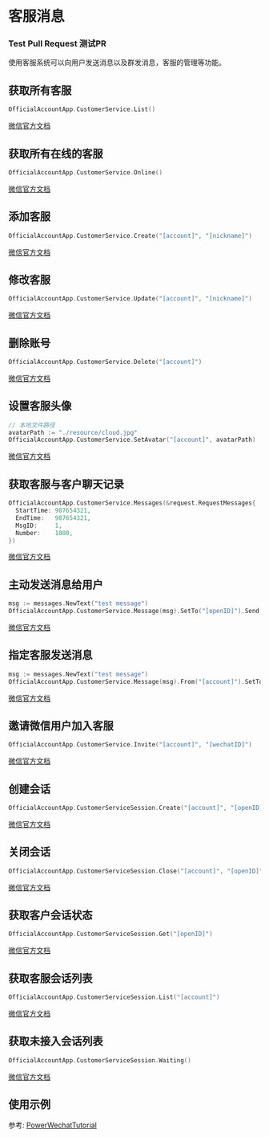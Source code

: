 # 客服消息

### Test Pull Request 测试PR

使用客服系统可以向用户发送消息以及群发消息，客服的管理等功能。

## 获取所有客服
``` go
OfficialAccountApp.CustomerService.List()
``` 
[微信官方文档](https://developers.weixin.qq.com/doc/offiaccount/Customer_Service/Customer_Service_Management.html#0)
## 获取所有在线的客服 
``` go
OfficialAccountApp.CustomerService.Online()
``` 
[微信官方文档](https://developers.weixin.qq.com/doc/offiaccount/Customer_Service/Customer_Service_Management.html#2)
## 添加客服 
``` go
OfficialAccountApp.CustomerService.Create("[account]", "[nickname]")
``` 
[微信官方文档]()
## 修改客服 
``` go
OfficialAccountApp.CustomerService.Update("[account]", "[nickname]")
``` 
[微信官方文档]()
## 删除账号 
``` go
OfficialAccountApp.CustomerService.Delete("[account]")
``` 
[微信官方文档]()
## 设置客服头像 
``` go
// 本地文件路径
avatarPath := "./resource/cloud.jpg"
OfficialAccountApp.CustomerService.SetAvatar("[account]", avatarPath)
``` 
[微信官方文档]()
## 获取客服与客户聊天记录 
``` go
OfficialAccountApp.CustomerService.Messages(&request.RequestMessages{
  StartTime: 987654321,
  EndTime:   987654321,
  MsgID:     1,
  Number:    1000,
})
``` 
[微信官方文档](https://developers.weixin.qq.com/doc/offiaccount/Customer_Service/Obtain_chat_transcript.html)

## 主动发送消息给用户 
``` go
msg := messages.NewText("test message")
OfficialAccountApp.CustomerService.Message(msg).SetTo("[openID]").Send()
``` 
[微信官方文档](https://developers.weixin.qq.com/doc/offiaccount/Message_Management/Service_Center_messages.html#%E5%AE%A2%E6%9C%8D%E6%8E%A5%E5%8F%A3-%E5%8F%91%E6%B6%88%E6%81%AF)

## 指定客服发送消息 
``` go
msg := messages.NewText("test message")
OfficialAccountApp.CustomerService.Message(msg).From("[account]").SetTo("[openID]").Send()
``` 
[微信官方文档](https://developers.weixin.qq.com/doc/offiaccount/Message_Management/Service_Center_messages.html#%E5%AE%A2%E6%9C%8D%E6%8E%A5%E5%8F%A3-%E5%8F%91%E6%B6%88%E6%81%AF)

## 邀请微信用户加入客服
``` go
OfficialAccountApp.CustomerService.Invite("[account]", "[wechatID]")
``` 
[微信官方文档](https://developers.weixin.qq.com/doc/offiaccount/Customer_Service/Customer_Service_Management.html#3)

## 创建会话 
``` go
OfficialAccountApp.CustomerServiceSession.Create("[account]", "[openID]")
``` 
[微信官方文档](https://developers.weixin.qq.com/doc/offiaccount/Customer_Service/Session_control.html)
## 关闭会话 
``` go
OfficialAccountApp.CustomerServiceSession.Close("[account]", "[openID]")
``` 
[微信官方文档](https://developers.weixin.qq.com/doc/offiaccount/Customer_Service/Session_control.html)
## 获取客户会话状态 
``` go
OfficialAccountApp.CustomerServiceSession.Get("[openID]")
``` 
[微信官方文档](https://developers.weixin.qq.com/doc/offiaccount/Customer_Service/Session_control.html)
## 获取客服会话列表 
``` go
OfficialAccountApp.CustomerServiceSession.List("[account]")
``` 
[微信官方文档](https://developers.weixin.qq.com/doc/offiaccount/Customer_Service/Session_control.html)
## 获取未接入会话列表 
``` go
OfficialAccountApp.CustomerServiceSession.Waiting()
``` 
[微信官方文档](https://developers.weixin.qq.com/doc/offiaccount/Customer_Service/Session_control.html)


## 使用示例

参考: [PowerWechatTutorial](https://github.com/ArtisanCloud/PowerWechatTutorial/blob/master/controllers/official-account/customer-service.go)
